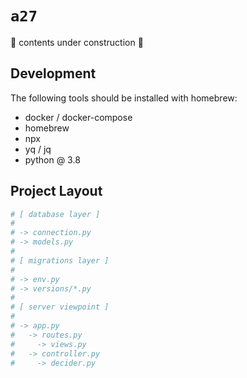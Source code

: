 # `a27`

🚧 contents under construction 🚧

## Development

The following tools should be installed with homebrew:

- docker / docker-compose
- homebrew
- npx
- yq / jq
- python @ 3.8

## Project Layout

```python
# [ database layer ]
#
# -> connection.py
# -> models.py
#
# [ migrations layer ]
#
# -> env.py
# -> versions/*.py
#
# [ server viewpoint ]
#
# -> app.py
#   -> routes.py
#     -> views.py
#   -> controller.py
#     -> decider.py
```
